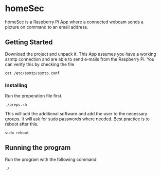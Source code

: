 # homeSec

homeSec is a Raspberry Pi App where a connected webcam sends a picture on command to an email address.

## Getting Started

Download the project and unpack it. This App assumes you have a working ssmtp connection and are able to send e-mails from the Raspberry Pi.
You can verify this by checking the file

```
cat /etc/ssmtp/ssmtp.conf
```

### Installing

Run the preperation file first.

```
./preps.sh
```

This will add the additional software and add the user to the necessary groups. It will ask for sudo passwords where needed.
Best practice is to reboot after this.

```
sudo reboot
```

## Running the program

Run the program with the following command

```
./
```
